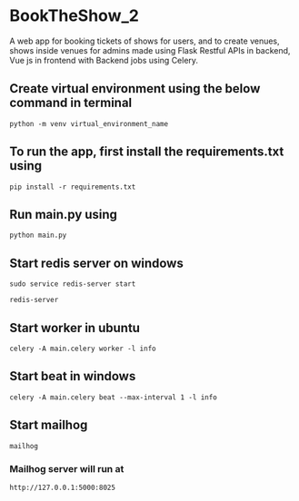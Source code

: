 # BookTheShow_2
A web app for booking tickets of shows for users, and to create venues, shows inside venues for admins made using Flask Restful APIs in backend, Vue js in frontend with Backend jobs using Celery.

## Create virtual environment using the below command in terminal
```python -m venv virtual_environment_name```

## To run the app, first install the requirements.txt using
```pip install -r requirements.txt```

## Run main.py using
```python main.py```

## Start redis server on windows
```sudo service redis-server start```

```redis-server```

## Start worker in ubuntu
```celery -A main.celery worker -l info```

## Start beat in windows
```celery -A main.celery beat --max-interval 1 -l info```

## Start mailhog
```mailhog```

### Mailhog server will run at 
```http://127.0.0.1:5000:8025```
